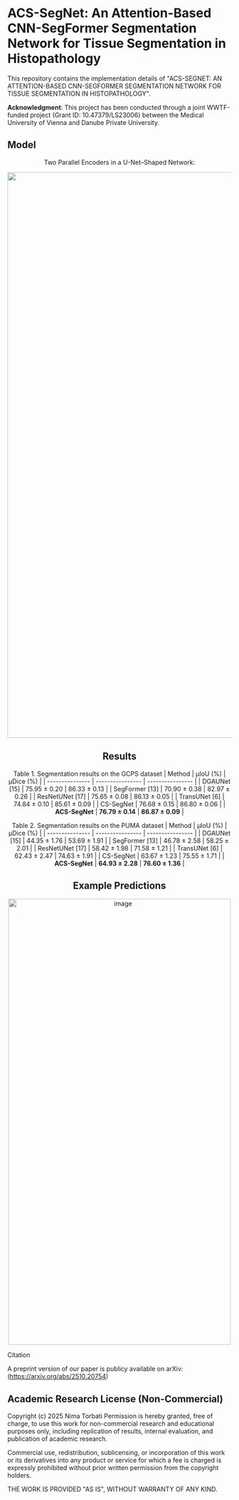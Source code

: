   
# ACS-SegNet: An Attention-Based CNN-SegFormer Segmentation Network for Tissue Segmentation in Histopathology
This repository contains the implementation details of "ACS-SEGNET: AN ATTENTION-BASED CNN-SEGFORMER SEGMENTATION NETWORK FOR TISSUE SEGMENTATION IN HISTOPATHOLOGY".

**Acknowledgment**: This project has been conducted through a joint WWTF-funded project (Grant ID: 10.47379/LS23006) between the Medical University of Vienna and Danube Private University. 

## Model
<div align="center"

Two Parallel Encoders in a U-Net–Shaped Network:

<img width="4240" height="1268" alt="image" src="https://github.com/user-attachments/assets/906d5d9d-7013-437c-b426-06bc9b2aa87c" />
</p>

## Results
Table 1. Segmentation results on the GCPS dataset
| Method          | μIoU (%)         | μDice (%)        |
| --------------- | ---------------- | ---------------- |
| DGAUNet [15]    | 75.95 ± 0.20     | 86.33 ± 0.13     |
| SegFormer [13]  | 70.90 ± 0.38     | 82.97 ± 0.26     |
| ResNetUNet [17] | 75.65 ± 0.08     | 86.13 ± 0.05     |
| TransUNet [6]   | 74.84 ± 0.10     | 85.61 ± 0.09     |
| CS-SegNet       | 76.68 ± 0.15     | 86.80 ± 0.06     |
| **ACS-SegNet**  | **76.79 ± 0.14** | **86.87 ± 0.09** |

Table 2. Segmentation results on the PUMA dataset
| Method          | μIoU (%)         | μDice (%)        |
| --------------- | ---------------- | ---------------- |
| DGAUNet [15]    | 44.35 ± 1.76     | 53.69 ± 1.91     |
| SegFormer [13]  | 46.78 ± 2.58     | 58.25 ± 2.01     |
| ResNetUNet [17] | 58.42 ± 1.98     | 71.58 ± 1.21     |
| TransUNet [6]   | 62.43 ± 2.47     | 74.63 ± 1.91     |
| CS-SegNet       | 63.67 ± 1.23     | 75.55 ± 1.71     |
| **ACS-SegNet**  | **64.93 ± 2.28** | **76.60 ± 1.36** |


## Example Predictions
<p align="center">
  <img width="500" height="1000" alt="image" src="https://github.com/user-attachments/assets/5e3beb8d-590a-4e3e-9fac-1b1297caddd5" />
</p>

<div align="left"

## Citation
A preprint version of our paper is publicy available on arXiv: (https://arxiv.org/abs/2510.20754)

<div align="left"

</p>
  



## Academic Research License (Non-Commercial)
Copyright (c) 2025 Nima Torbati
Permission is hereby granted, free of charge, to use this work for
non-commercial research and educational purposes only, including
replication of results, internal evaluation, and publication of
academic research.

Commercial use, redistribution, sublicensing, or incorporation of this
work or its derivatives into any product or service for which a fee is
charged is expressly prohibited without prior written permission from
the copyright holders.

THE WORK IS PROVIDED "AS IS", WITHOUT WARRANTY OF ANY KIND.

